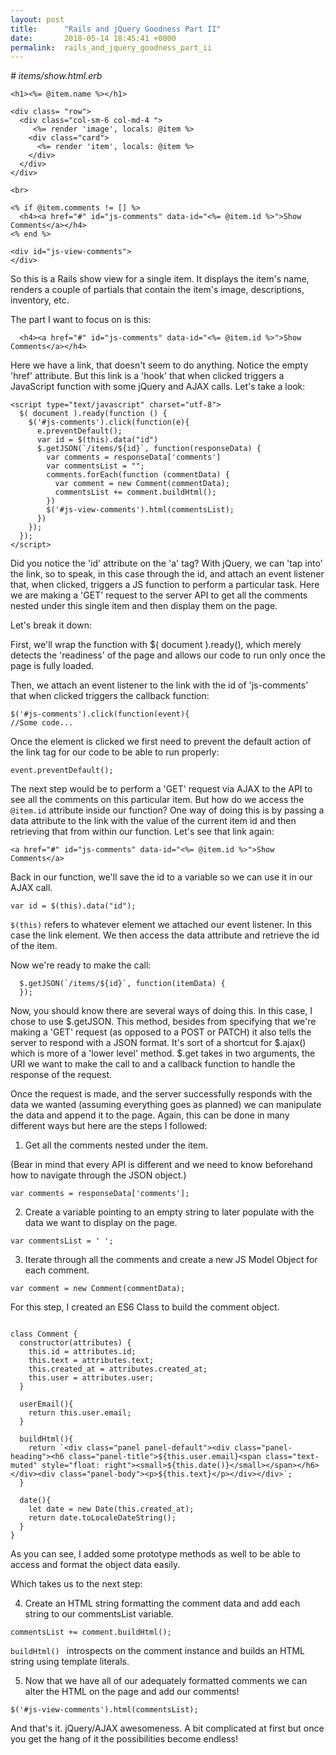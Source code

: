 ```yaml
---
layout: post
title:      "Rails and jQuery Goodness Part II"
date:       2018-05-14 18:45:41 +0000
permalink:  rails_and_jquery_goodness_part_ii
---
```


*# items/show.html.erb*

```
<h1><%= @item.name %></h1>

<div class= "row">
  <div class="col-sm-6 col-md-4 ">
     <%= render 'image', locals: @item %>
    <div class="card">
      <%= render 'item', locals: @item %>
    </div>
  </div>
</div>

<br>

<% if @item.comments != [] %>
  <h4><a href="#" id="js-comments" data-id="<%= @item.id %>">Show Comments</a></h4>
<% end %>

<div id="js-view-comments">
</div>
```

So this is a Rails show view for a single item. It displays the item's name, renders a couple of partials that contain the item's image, descriptions, inventory, etc. 

The part I want to focus on is this:

```
  <h4><a href="#" id="js-comments" data-id="<%= @item.id %>">Show Comments</a></h4>
```

Here we have a link, that doesn't seem to do anything. Notice the empty 'href' attribute. But this link is a 'hook' that when clicked triggers a JavaScript function with some jQuery and AJAX calls. Let's take a look:

```
<script type="text/javascript" charset="utf-8">
  $( document ).ready(function () {
    $('#js-comments').click(function(e){
      e.preventDefault();
      var id = $(this).data("id")
      $.getJSON(`/items/${id}`, function(responseData) {
        var comments = responseData['comments']
        var commentsList = "";
        comments.forEach(function (commentData) {
          var comment = new Comment(commentData);
          commentsList += comment.buildHtml();
        })
        $('#js-view-comments').html(commentsList);
      })
    });
  });
</script>
```

Did you notice the 'id' attribute on the 'a' tag? With jQuery, we can 'tap into' the link, so to speak, in this case through the id, and attach an event listener that, when clicked, triggers a JS function to perform a particular task. Here we are making a 'GET' request to the server API to get all the comments nested under this single item and then display them on the page. 

Let's break it down:

First, we'll wrap the function with $( document ).ready(), which merely detects the 'readiness' of the page and allows our code to run only once the page is fully loaded. 

Then, we attach an event listener to the link with the id of 'js-comments' that when clicked triggers the callback function:

```
$('#js-comments').click(function(event){
//Some code...
```

Once the element is clicked we first need to prevent the default action of the link tag for our code to be able to run properly: 

```
event.preventDefault();
```


The next step would be to perform a 'GET' request via AJAX to the API to see all the comments on this particular item. But how do we access the `@item.id` attribute inside our function? One way of doing this is by passing a data attribute to the link with the value of the current item id and then retrieving that from within our function. Let's see that link again:  

```
<a href="#" id="js-comments" data-id="<%= @item.id %>">Show Comments</a>
```

Back in our function, we'll save the id to a variable so we can use it in our AJAX call.

```
var id = $(this).data("id");
```

`$(this)` refers to whatever element we attached our event listener. In this case the link element. We then access the data attribute and retrieve the id of the item.

Now we're ready to make the call:

```
  $.getJSON(`/items/${id}`, function(itemData) {
  });
```

Now, you should know there are several ways of doing this. In this case, I chose to use $.getJSON. This method, besides from specifying that we're making a 'GET' request (as opposed to a POST or PATCH) it also tells the server to respond with a JSON format. It's sort of a shortcut for $.ajax() which is more of a 'lower level' method. $.get takes in two arguments, the URI we want to make the call to and a callback function to handle the response of the request. 


Once the request is made, and the server successfully responds with the data we wanted (assuming everything goes as planned) we can manipulate the data and append it to the page. Again, this can be done in many different ways but here are the steps I followed: 

1. Get all the comments nested under the item.

(Bear in mind that every API is different and we need to know beforehand how to navigate through the JSON object.)

`var comments = responseData['comments'];`

2. Create a variable pointing to an empty string to later populate with the data we want to display on the page.

`var commentsList = ' ';`

3. Iterate through all the comments and create a new JS Model Object for each comment.

`var comment = new Comment(commentData);`

For this step, I created an ES6 Class to build the comment object.

```

class Comment {
  constructor(attributes) {
    this.id = attributes.id;
    this.text = attributes.text;
    this.created_at = attributes.created_at;
    this.user = attributes.user;
  }

  userEmail(){
    return this.user.email;
  }

  buildHtml(){
    return `<div class="panel panel-default"><div class="panel-heading"><h6 class="panel-title">${this.user.email}<span class="text-muted" style="float: right"><small>${this.date()}</small></span></h6></div><div class="panel-body"><p>${this.text}</p></div></div>`;
  }

  date(){
    let date = new Date(this.created_at);
    return date.toLocaleDateString();
  }
}
```

As you can see, I added some prototype methods as well to be able to access and format the object data easily.

Which takes us to the next step:

4. Create an HTML string formatting the comment data and add each string to our commentsList variable.

`commentsList += comment.buildHtml();`

`buildHtml() ` introspects on the comment instance and builds an HTML string using template literals.

5. Now that we have all of our adequately formatted comments we can alter the HTML on the page and add our comments!

`$('#js-view-comments').html(commentsList);`

And that's it. jQuery/AJAX awesomeness. A bit complicated at first but once you get the hang of it the possibilities become endless! 


















